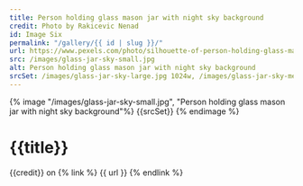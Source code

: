 ```yaml
---
title: Person holding glass mason jar with night sky background
credit: Photo by Rakicevic Nenad
id: Image Six
permalink: "/gallery/{{ id | slug }}/"
url: https://www.pexels.com/photo/silhouette-of-person-holding-glass-mason-jar-1274260/
src: /images/glass-jar-sky-small.jpg
alt: Person holding glass mason jar with night sky background
srcSet: /images/glass-jar-sky-large.jpg 1024w, /images/glass-jar-sky-med.jpg 640w, /images/glass-jar-sky-small.jpg 320w
---
```


{% image "/images/glass-jar-sky-small.jpg", "Person holding glass mason jar with night sky background"%}
{{srcSet}}
{% endimage %}

# {{title}}

{{credit}} on {% link %} {{ url }} {% endlink %}
